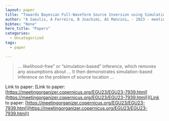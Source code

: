 ```yaml
---
layout: paper
title: "Towards Bayesian Full-Waveform Source Inversion using Simulation-Based Inference"
author: "A Saoulis, A Ferreira, B Joachimi, AS Mancini… - 2023 - meetingorganizer.copernicus.org"
bibtex: "None"
hero_title: "Papers"
categories:
  - Uncategorized
tags:
  - paper

---
```

>… likelihood-free” or “simulation-based” inference, which removes any assumptions about … It then demonstrates simulation-based inference on the problem of source location …

Link to paper: [Link to paper: [https://meetingorganizer.copernicus.org/EGU23/EGU23-7939.html](https://meetingorganizer.copernicus.org/EGU23/EGU23-7939.html)](Link to paper: [https://meetingorganizer.copernicus.org/EGU23/EGU23-7939.html](https://meetingorganizer.copernicus.org/EGU23/EGU23-7939.html))


